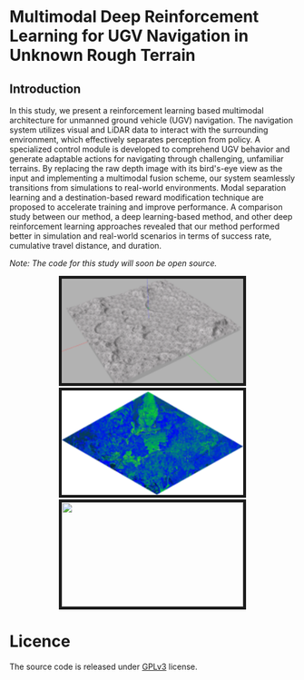 # Multimodal Deep Reinforcement Learning for UGV Navigation in Unknown Rough Terrain


## Introduction

In this study, we present a reinforcement learning based multimodal architecture for unmanned ground vehicle (UGV) navigation. The navigation system utilizes visual and LiDAR data to interact with the surrounding environment, which effectively separates perception from policy. A specialized control module is developed to comprehend UGV behavior and generate adaptable actions for navigating through challenging, unfamiliar terrains. By replacing the raw depth image with its bird's-eye view as the input and implementing a multimodal fusion scheme, our system seamlessly transitions from simulations to real-world environments. Modal separation learning and a destination-based reward modification technique are proposed to accelerate training and improve performance. A comparison study between our method, a deep learning-based method, and other deep reinforcement learning approaches revealed that our method performed better in simulation and real-world scenarios in terms of success rate, cumulative travel distance, and duration.

*Note: The code for this study will soon be open source.*

<p align = "center">
<img src="pictures/1.png" width = "320" height = "184" border="5" />
<img src="pictures/2.png" width = "320" height = "184" border="5" />
<img src="pictures/3.jpg" width = "320" height = "184" border="5" />
</p>

# Licence

The source code is released under [GPLv3](http://www.gnu.org/licenses/) license.